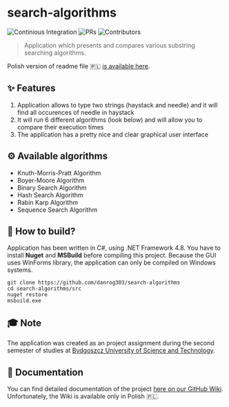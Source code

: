 # search-algorithms  
![Continious Integration](https://github.com/danrog303/search-algorithms/actions/workflows/ci.yml/badge.svg)
![PRs](https://shields.io/github/issues-pr-closed-raw/danrog303/search-algorithms)
![Contributors](https://shields.io/github/contributors/danrog303/search-algorithms)
> Application which presents and compares various substring searching algorithms.  

Polish version of readme file 🇵🇱 [is available here](https://github.com/danrog303/search-algorithms/blob/main/README.polish.md). 

## ✨ Features
1. Application allows to type two strings (haystack and needle) and it will find all occurences of needle in haystack
2. It will run 6 different algorithms (look below) and will allow you to compare their execution times
3. The application has a pretty nice and clear graphical user interface

## ⚙ Available algorithms
- Knuth-Morris-Pratt Algorithm
- Boyer-Moore Algorithm
- Binary Search Algorithm
- Hash Search Algorithm
- Rabin Karp Algorithm
- Sequence Search Algorithm

## 🔧 How to build?
Application has been written in C#, using .NET Framework 4.8. You have to install **Nuget** and **MSBuild** before compiling this project. Because the GUI uses WinForms library, the application can only be compiled on Windows systems.
```
git clone https://github.com/danrog303/search-algorithms
cd search-algorithms/src
nuget restore
msbuild.exe
```

## 🎓 Note
The application was created as an project assignment during the second semester of studies at [Bydgoszcz University of Science and Technology](https://pbs.edu.pl/).

## 📔 Documentation
You can find detailed documentation of the project [here on our GitHub Wiki](https://github.com/danrog303/search-algorithms/wiki).  
Unfortunately, the Wiki is available only in Polish 🇵🇱.
